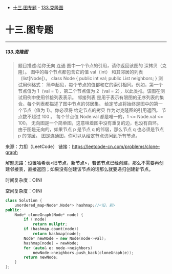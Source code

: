 - [十三.图专题](#十三图专题)
        - [133.克隆图](#133克隆图)


# 十三.图专题

---------------------------
##### 133.克隆图
>题目描述:给你无向 连通 图中一个节点的引用，请你返回该图的 深拷贝（克隆）。
图中的每个节点都包含它的值 val（int） 和其邻居的列表（list[Node]）。
class Node {
    public int val;
    public List<Node> neighbors;
}
测试用例格式：
简单起见，每个节点的值都和它的索引相同。例如，第一个节点值为 1（val = 1），第二个节点值为 2（val = 2），以此类推。该图在测试用例中使用邻接列表表示。
邻接列表 是用于表示有限图的无序列表的集合。每个列表都描述了图中节点的邻居集。
给定节点将始终是图中的第一个节点（值为 1）。你必须将 给定节点的拷贝 作为对克隆图的引用返回。
节点数不超过 100 。
每个节点值 Node.val 都是唯一的，1 <= Node.val <= 100。
无向图是一个简单图，这意味着图中没有重复的边，也没有自环。
由于图是无向的，如果节点 p 是节点 q 的邻居，那么节点 q 也必须是节点 p 的邻居。
图是连通图，你可以从给定节点访问到所有节点。

来源：力扣（LeetCode）
链接：https://leetcode-cn.com/problems/clone-graph

解题思路：设置哈希表<旧节点，新节点>，若该节点已经创建，那么不需要再创建邻接表，直接返回；如果没有创建该节点的话那么就要递归创建新节点。

时间复杂度：O(N)

空间复杂度：O(N)

```cpp
class Solution {
    unordered_map<Node*,Node*> hashmap;//<旧，新>
public:
    Node* cloneGraph(Node* node) {
        if (!node)
            return nullptr;
        if (hashmap.count(node))
            return hashmap[node];
        Node* newNode = new Node(node->val);
        hashmap[node] = newNode;
        for (auto& e: node->neighbors)
            newNode->neighbors.push_back(cloneGraph(e));
        return newNode;
    }
};

```
